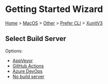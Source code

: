 # Getting Started Wizard

[Home](/docs/wiz/readme.md) > [MacOS](MacOS.md) > [Other](MacOS_Other.md) > [Prefer CLI](MacOS_Other_Cli.md) > [XunitV3](MacOS_Other_Cli_XunitV3.md)

## Select Build Server

Options:
 * [AppVeyor](MacOS_Other_Cli_XunitV3_AppVeyor.md)
 * [GitHub Actions](MacOS_Other_Cli_XunitV3_GitHubActions.md)
 * [Azure DevOps](MacOS_Other_Cli_XunitV3_AzureDevOps.md)
 * [No build server](MacOS_Other_Cli_XunitV3_None.md)
